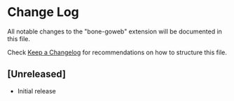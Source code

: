 # Change Log

All notable changes to the "bone-goweb" extension will be documented in this file.

Check [Keep a Changelog](http://keepachangelog.com/) for recommendations on how to structure this file.

## [Unreleased]

- Initial release